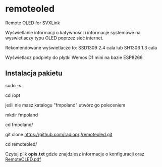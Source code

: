 # remoteoled
Remote OLED for SVXLink

Wyświetlanie informacji o katywności i informacje systemowe
na wyswietlaczy typu OLED poprzez sieć internet.

Rekomendowane wyświetlacze to: SSD1309 2.4 cala lub SH1306 1.3 cala

Wyświetlacz podpiety do płytki Wemos D1 mini na bazie ESP8266

**Instalacja pakietu**
---------------------

sudo -s

cd /opt

jeśli nie masz katalogu "fmpoland" utwórz go poleceniem

mkdir fmpoland

cd fmpoland/

git clone https://github.com/radioprj/remoteoled.git

cd remoteoled/

Czytaj plik **opis.txt** gdzie znajdziesz informacje o konfiguracji oraz
[RemoteOLED.pdf](https://github.com/radioprj/remoteoled/blob/main/RemoteOLED.pdf)





